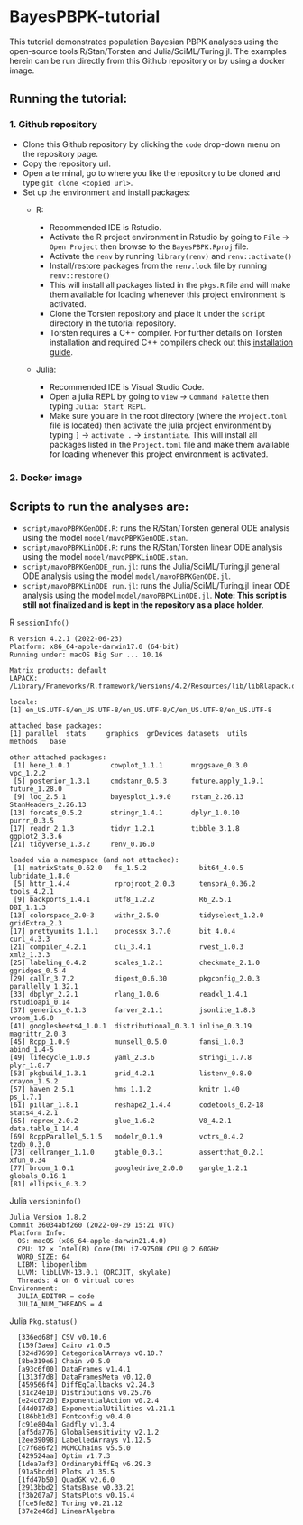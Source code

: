 # BayesPBPK-tutorial

This tutorial demonstrates population Bayesian PBPK analyses using the open-source tools R/Stan/Torsten and Julia/SciML/Turing.jl. The examples herein can be run directly from this Github repository or by using a docker image.

## Running the tutorial:

### 1. Github repository

- Clone this Github repository by clicking the `code` drop-down menu on the repository page.
- Copy the repository url.
- Open a terminal, go to where you like the repository to be cloned and type `git clone <copied url>`.
- Set up the environment and install packages:
    - R:
      - Recommended IDE is Rstudio.
      - Activate the R project environment in Rstudio by going to `File` -> `Open Project` then browse to the `BayesPBPK.Rproj` file.
      - Activate the `renv` by running `library(renv)` and `renv::activate()`
      - Install/restore packages from the `renv.lock` file by running `renv::restore()`
      - This will install all packages listed in the `pkgs.R` file and will make them available for loading whenever this project environment is activated.
      - Clone the Torsten repository and place it under the `script` directory in the tutorial repository.  
      - Torsten requires a C++ compiler. For further details on Torsten installation and required C++ compilers check out this [installation guide](https://metrumresearchgroup.github.io/Torsten/installation/).

  - Julia:
    - Recommended IDE is Visual Studio Code.
    - Open a julia REPL by going to `View` -> `Command Palette` then typing `Julia: Start REPL`. 
    - Make sure you are in the root directory (where the `Project.toml` file is located) then activate the julia project environment by typing `]` -> `activate .` -> `instantiate`. This will install all packages listed in the `Project.toml` file and make them available for loading whenever this project environment is activated.

### 2. Docker image

## Scripts to run the analyses are:

- `script/mavoPBPKGenODE.R`: runs the R/Stan/Torsten general ODE analysis using the model `model/mavoPBPKGenODE.stan`.
- `script/mavoPBPKLinODE.R`: runs the R/Stan/Torsten linear ODE analysis using the model `model/mavoPBPKLinODE.stan`.
- `script/mavoPBPKGenODE_run.jl`: runs the Julia/SciML/Turing.jl general ODE analysis using the model `model/mavoPBPKGenODE.jl`.
- `script/mavoPBPKLinODE_run.jl`: runs the Julia/SciML/Turing.jl linear ODE analysis using the model `model/mavoPBPKLinODE.jl`. **Note: This script is still not finalized and is kept in the repository as a place holder**. 

R `sessionInfo()`

```
R version 4.2.1 (2022-06-23)
Platform: x86_64-apple-darwin17.0 (64-bit)
Running under: macOS Big Sur ... 10.16

Matrix products: default
LAPACK: /Library/Frameworks/R.framework/Versions/4.2/Resources/lib/libRlapack.dylib

locale:
[1] en_US.UTF-8/en_US.UTF-8/en_US.UTF-8/C/en_US.UTF-8/en_US.UTF-8

attached base packages:
[1] parallel  stats     graphics  grDevices datasets  utils     methods   base     

other attached packages:
 [1] here_1.0.1          cowplot_1.1.1       mrggsave_0.3.0      vpc_1.2.2          
 [5] posterior_1.3.1     cmdstanr_0.5.3      future.apply_1.9.1  future_1.28.0      
 [9] loo_2.5.1           bayesplot_1.9.0     rstan_2.26.13       StanHeaders_2.26.13
[13] forcats_0.5.2       stringr_1.4.1       dplyr_1.0.10        purrr_0.3.5        
[17] readr_2.1.3         tidyr_1.2.1         tibble_3.1.8        ggplot2_3.3.6      
[21] tidyverse_1.3.2     renv_0.16.0        

loaded via a namespace (and not attached):
 [1] matrixStats_0.62.0   fs_1.5.2             bit64_4.0.5          lubridate_1.8.0     
 [5] httr_1.4.4           rprojroot_2.0.3      tensorA_0.36.2       tools_4.2.1         
 [9] backports_1.4.1      utf8_1.2.2           R6_2.5.1             DBI_1.1.3           
[13] colorspace_2.0-3     withr_2.5.0          tidyselect_1.2.0     gridExtra_2.3       
[17] prettyunits_1.1.1    processx_3.7.0       bit_4.0.4            curl_4.3.3          
[21] compiler_4.2.1       cli_3.4.1            rvest_1.0.3          xml2_1.3.3          
[25] labeling_0.4.2       scales_1.2.1         checkmate_2.1.0      ggridges_0.5.4      
[29] callr_3.7.2          digest_0.6.30        pkgconfig_2.0.3      parallelly_1.32.1   
[33] dbplyr_2.2.1         rlang_1.0.6          readxl_1.4.1         rstudioapi_0.14     
[37] generics_0.1.3       farver_2.1.1         jsonlite_1.8.3       vroom_1.6.0         
[41] googlesheets4_1.0.1  distributional_0.3.1 inline_0.3.19        magrittr_2.0.3      
[45] Rcpp_1.0.9           munsell_0.5.0        fansi_1.0.3          abind_1.4-5         
[49] lifecycle_1.0.3      yaml_2.3.6           stringi_1.7.8        plyr_1.8.7          
[53] pkgbuild_1.3.1       grid_4.2.1           listenv_0.8.0        crayon_1.5.2        
[57] haven_2.5.1          hms_1.1.2            knitr_1.40           ps_1.7.1            
[61] pillar_1.8.1         reshape2_1.4.4       codetools_0.2-18     stats4_4.2.1        
[65] reprex_2.0.2         glue_1.6.2           V8_4.2.1             data.table_1.14.4   
[69] RcppParallel_5.1.5   modelr_0.1.9         vctrs_0.4.2          tzdb_0.3.0          
[73] cellranger_1.1.0     gtable_0.3.1         assertthat_0.2.1     xfun_0.34           
[77] broom_1.0.1          googledrive_2.0.0    gargle_1.2.1         globals_0.16.1      
[81] ellipsis_0.3.2 
```

Julia `versioninfo()`

```
Julia Version 1.8.2
Commit 36034abf260 (2022-09-29 15:21 UTC)
Platform Info:
  OS: macOS (x86_64-apple-darwin21.4.0)
  CPU: 12 × Intel(R) Core(TM) i7-9750H CPU @ 2.60GHz
  WORD_SIZE: 64
  LIBM: libopenlibm
  LLVM: libLLVM-13.0.1 (ORCJIT, skylake)
  Threads: 4 on 6 virtual cores
Environment:
  JULIA_EDITOR = code
  JULIA_NUM_THREADS = 4
```

Julia `Pkg.status()`

```
  [336ed68f] CSV v0.10.6
  [159f3aea] Cairo v1.0.5
  [324d7699] CategoricalArrays v0.10.7
  [8be319e6] Chain v0.5.0
  [a93c6f00] DataFrames v1.4.1
  [1313f7d8] DataFramesMeta v0.12.0
  [459566f4] DiffEqCallbacks v2.24.3
  [31c24e10] Distributions v0.25.76
  [e24c0720] ExponentialAction v0.2.4
  [d4d017d3] ExponentialUtilities v1.21.1
  [186bb1d3] Fontconfig v0.4.0
  [c91e804a] Gadfly v1.3.4
  [af5da776] GlobalSensitivity v2.1.2
  [2ee39098] LabelledArrays v1.12.5
  [c7f686f2] MCMCChains v5.5.0
  [429524aa] Optim v1.7.3
  [1dea7af3] OrdinaryDiffEq v6.29.3
  [91a5bcdd] Plots v1.35.5
  [1fd47b50] QuadGK v2.6.0
  [2913bbd2] StatsBase v0.33.21
  [f3b207a7] StatsPlots v0.15.4
  [fce5fe82] Turing v0.21.12
  [37e2e46d] LinearAlgebra
```
